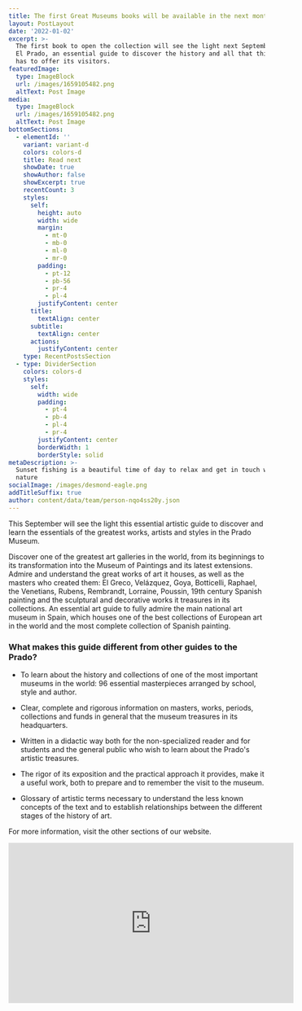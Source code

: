 ```yaml
---
title: The first Great Museums books will be available in the next months
layout: PostLayout
date: '2022-01-02'
excerpt: >-
  The first book to open the collection will see the light next September with
  El Prado, an essential guide to discover the history and all that this museum
  has to offer its visitors.
featuredImage:
  type: ImageBlock
  url: /images/1659105482.png
  altText: Post Image
media:
  type: ImageBlock
  url: /images/1659105482.png
  altText: Post Image
bottomSections:
  - elementId: ''
    variant: variant-d
    colors: colors-d
    title: Read next
    showDate: true
    showAuthor: false
    showExcerpt: true
    recentCount: 3
    styles:
      self:
        height: auto
        width: wide
        margin:
          - mt-0
          - mb-0
          - ml-0
          - mr-0
        padding:
          - pt-12
          - pb-56
          - pr-4
          - pl-4
        justifyContent: center
      title:
        textAlign: center
      subtitle:
        textAlign: center
      actions:
        justifyContent: center
    type: RecentPostsSection
  - type: DividerSection
    colors: colors-d
    styles:
      self:
        width: wide
        padding:
          - pt-4
          - pb-4
          - pl-4
          - pr-4
        justifyContent: center
        borderWidth: 1
        borderStyle: solid
metaDescription: >-
  Sunset fishing is a beautiful time of day to relax and get in touch with
  nature
socialImage: /images/desmond-eagle.png
addTitleSuffix: true
author: content/data/team/person-nqo4ss20y.json
---
```

This September will see the light this essential artistic guide to discover and learn the essentials of the greatest works, artists and styles in the Prado Museum.

Discover one of the greatest art galleries in the world, from its beginnings to its transformation into the Museum of Paintings and its latest extensions. Admire and understand the great works of art it houses, as well as the masters who created them: El Greco, Velázquez, Goya, Botticelli, Raphael, the Venetians, Rubens, Rembrandt, Lorraine, Poussin, 19th century Spanish painting and the sculptural and decorative works it treasures in its collections. An essential art guide to fully admire the main national art museum in Spain, which houses one of the best collections of European art in the world and the most complete collection of Spanish painting.

### What makes this guide different from other guides to the Prado?

*   To learn about the history and collections of one of the most important museums in the world: 96 essential masterpieces arranged by school, style and author.

*   Clear, complete and rigorous information on masters, works, periods, collections and funds in general that the museum treasures in its headquarters.

*   Written in a didactic way both for the non-specialized reader and for students and the general public who wish to learn about the Prado's artistic treasures.

*   The rigor of its exposition and the practical approach it provides, make it a useful work, both to prepare and to remember the visit to the museum.

*   Glossary of artistic terms necessary to understand the less known concepts of the text and to establish relationships between the different stages of the history of art.

For more information, visit the other sections of our website.

<center><iframe width="560" height="315" src="https://www.youtube.com/embed/D5RBmxS7IZ0" title="YouTube video player" frameborder="0" allow="accelerometer; autoplay; clipboard-write; encrypted-media; gyroscope; picture-in-picture" allowfullscreen></iframe></center>

